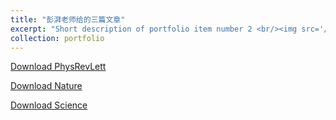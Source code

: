 ```yaml
---
title: "彭湃老师给的三篇文章"
excerpt: "Short description of portfolio item number 2 <br/><img src='/images/500x300.png'>"
collection: portfolio
---
```


[Download PhysRevLett](http://townlin.github.io/portfolio/PhysRevLett.123.170503.pdf) 

[Download Nature](http://townlin.github.io/portfolio/nature07126.pdf)

[Download Science](http://townlin.github.io/portfolio/science.aah3752.pdf)
